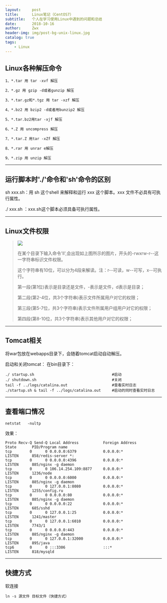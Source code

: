 ```yaml
---
layout:     post
title:      Linux笔记（CentOS7）
subtitle:   个人在学习使用Linux中遇到的问题和总结
date:       2018-10-16
author:     Zwx
header-img: img/post-bg-unix-linux.jpg
catalog: true
tags:
    - Linux
---
```


## Linux各种解压命令

```
1、*.tar 用 tar -xvf 解压

2、*.gz 用 gzip -d或者gunzip 解压

3、*.tar.gz和*.tgz 用 tar -xzf 解压

4、*.bz2 用 bzip2 -d或者用bunzip2 解压

5、*.tar.bz2用tar -xjf 解压

6、*.Z 用 uncompress 解压

7、*.tar.Z 用tar -xZf 解压

8、*.rar 用 unrar e解压

9、*.zip 用 unzip 解压
```

---
## 运行脚本时'./'命令和'sh'命令的区别
sh  xxx.sh：用 sh 这个shell  来解释和运行 xxx 这个脚本。xxx 文件不必具有可执行属性。

./ xxx.sh ：xxx.sh这个脚本必须具备可执行属性。
  
   
   
---
## Linux文件权限
>
>![](http://pgoj9ayje.bkt.clouddn.com/linuxsh.png)
>  
>在某个目录下输入命令'll',会出现如上图所示的图片，开头的-rwxrw-r--这一字符串标识文件权限。
>  
>这个字符串有10位，可以分为4段来解读。注：r--可读，w--可写，x--可执行。
>  
>第一段(第1位)表示是目录还是文件，-表示是文件，d表示是目录；
>  
>第二段(第2-4位，共3个字符串)表示文件所属用户对它的权限；
>  
>第三段(第5-7位，共3个字符串)表示文件所属用户组用户对它的权限；
>   
>第四段(第8-10位，共3个字符串)表示其他用户对它的权限；

---
## Tomcat相关
将war包放在webapps目录下，会随着tomcat启动自动解压。

启动和关闭tomcat： 在bin目录下：
```
./ startup.sh                                   #启动
./ shutdown.sh                                  #关闭
tail -f ../logs/catalina.out                    #查看实时日志
./startup.sh & tail -f ../logs/catalina.out     #启动的同时查看实时日志
```

---
## 查看端口情况
```
netstat   -nultp
```
效果：
```
Proto Recv-Q Send-Q Local Address           Foreign Address         State       PID/Program name
tcp        0      0 0.0.0.0:6379            0.0.0.0:*               LISTEN      858/redis-server *:
tcp        0      0 0.0.0.0:4396            0.0.0.0:*               LISTEN      885/nginx -g daemon
tcp        0      0 106.14.254.109:8877     0.0.0.0:*               LISTEN      1236/node       
tcp        0      0 0.0.0.0:6000            0.0.0.0:*               LISTEN      885/nginx -g daemon
tcp        0      0 127.0.0.1:8080          0.0.0.0:*               LISTEN      1255/config.ru  
tcp        0      0 0.0.0.0:80              0.0.0.0:*               LISTEN      885/nginx -g daemon
tcp        0      0 0.0.0.0:22              0.0.0.0:*               LISTEN      685/sshd        
tcp        0      0 127.0.0.1:25            0.0.0.0:*               LISTEN      1241/master     
tcp        0      0 127.0.0.1:6010          0.0.0.0:*               LISTEN      7743/1          
tcp        0      0 0.0.0.0:443             0.0.0.0:*               LISTEN      885/nginx -g daemon
tcp        0      0 127.0.0.1:32000         0.0.0.0:*               LISTEN      895/java        
tcp6       0      0 :::3306                 :::*                    LISTEN      818/mysqld   
```

---
## 快捷方式
软连接
```
ln -s 源文件 目标文件（快捷方式）
```



